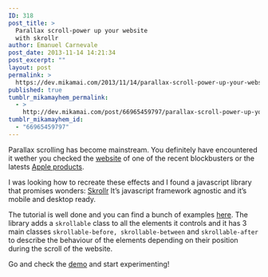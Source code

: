 ```yaml
---
ID: 318
post_title: >
  Parallax scroll-power up your website
  with skrollr
author: Emanuel Carnevale
post_date: 2013-11-14 14:21:34
post_excerpt: ""
layout: post
permalink: >
  https://dev.mikamai.com/2013/11/14/parallax-scroll-power-up-your-website-with-skrollr/
published: true
tumblr_mikamayhem_permalink:
  - >
    http://dev.mikamai.com/post/66965459797/parallax-scroll-power-up-your-website-with-skrollr
tumblr_mikamayhem_id:
  - "66965459797"
---
```

<p>Parallax scrolling has become mainstream. You definitely have encountered it wether you checked the <a href="http://journey.lifeofpimovie.com">website</a> of one of the recent blockbusters or the latests <a href="http://www.apple.com/iphone-5c/">Apple products</a>.</p>

<p>I was looking how to recreate these effects and I found a javascript library that promises wonders: <a href="https://github.com/Prinzhorn/skrollr">Skrollr</a>
It&rsquo;s javascript framework agnostic and it&rsquo;s mobile and desktop ready.</p>

<p>The tutorial is well done and you can find a bunch of examples <a href="https://github.com/Prinzhorn/skrollr/tree/master/examples">here</a>.
The library adds a <code>skrollable</code> class to all the elements it controls and it has 3 main classes <code>skrollable-before, skrollable-between</code> and <code>skrollable-after</code> to describe the behaviour of the elements depending on their position during the scroll of the website.</p>

<p>Go and check the <a href="http://prinzhorn.github.io/skrollr/">demo</a> and start experimenting!</p>